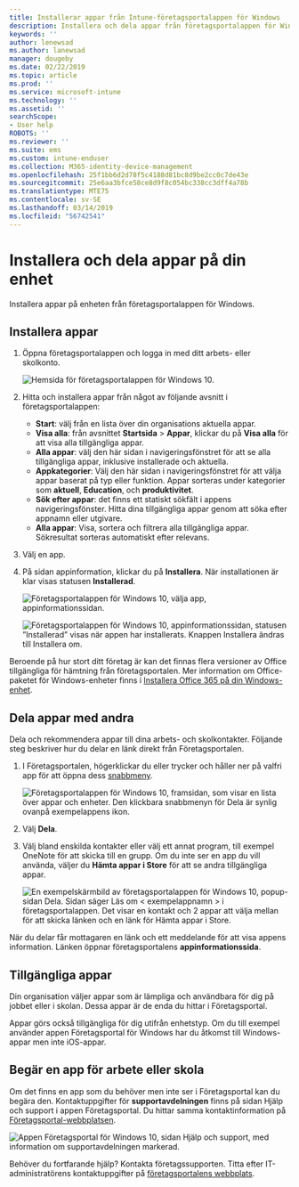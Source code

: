 ```yaml
---
title: Installerar appar från Intune-företagsportalappen för Windows
description: Installera och dela appar från företagsportalappen för Windows
keywords: ''
author: lenewsad
ms.author: lanewsad
manager: dougeby
ms.date: 02/22/2019
ms.topic: article
ms.prod: ''
ms.service: microsoft-intune
ms.technology: ''
ms.assetid: ''
searchScope:
- User help
ROBOTS: ''
ms.reviewer: ''
ms.suite: ems
ms.custom: intune-enduser
ms.collection: M365-identity-device-management
ms.openlocfilehash: 25f1bb6d2d78f5c4188d81bc8d9be2cc0c7de43e
ms.sourcegitcommit: 25e6aa3bfce58ce8d9f8c054bc338cc3dff4a78b
ms.translationtype: MTE75
ms.contentlocale: sv-SE
ms.lasthandoff: 03/14/2019
ms.locfileid: "56742541"
---
```

# <a name="install-and-share-apps-on-your-device"></a>Installera och dela appar på din enhet
Installera appar på enheten från företagsportalappen för Windows.

## <a name="install-apps"></a>Installera appar

1. Öppna företagsportalappen och logga in med ditt arbets- eller skolkonto.  

    ![Hemsida för företagsportalappen för Windows 10.](./media/RS1_AppDetailsPage_Installed_03.png)    
2. Hitta och installera appar från något av följande avsnitt i företagsportalappen:  

    * **Start**: välj från en lista över din organisations aktuella appar.  
    * **Visa alla**: från avsnittet **Startsida** > **Appar**, klickar du på **Visa alla** för att visa alla tillgängliga appar.  
    * **Alla appar**: välj den här sidan i navigeringsfönstret för att se alla tillgängliga appar, inklusive installerade och aktuella.  
    * **Appkategorier**: Välj den här sidan i navigeringsfönstret för att välja appar baserat på typ eller funktion. Appar sorteras under kategorier som **aktuell**, **Education**, och **produktivitet**.  
    * **Sök efter appar**: det finns ett statiskt sökfält i appens navigeringsfönster.  Hitta dina tillgängliga appar genom att söka efter appnamn eller utgivare.  
    * **Alla appar**: Visa, sortera och filtrera alla tillgängliga appar. Sökresultat sorteras automatiskt efter relevans.  

3. Välj en app.   
4. På sidan appinformation, klickar du på **Installera**. När installationen är klar visas statusen **Installerad**.  

    ![Företagsportalappen för Windows 10, välja app, appinformationssidan.](./media/RS1_AppDetailsPage_Installed_02.png)  
    
    ![Företagsportalappen för Windows 10, appinformationssidan, statusen ”Installerad” visas när appen har installerats. Knappen Installera ändras till Installera om.](./media/RS1_AppDetailsPage_Installed_01.png)    

 Beroende på hur stort ditt företag är kan det finnas flera versioner av Office tillgängliga för hämtning från företagsportalen. Mer information om Office-paketet för Windows-enheter finns i [Installera Office 365 på din Windows-enhet](./install-office-windows.md).

## <a name="share-apps-with-others"></a>Dela appar med andra  
Dela och rekommendera appar till dina arbets- och skolkontakter. Följande steg beskriver hur du delar en länk direkt från Företagsportalen.

1. I Företagsportalen, högerklickar du eller trycker och håller ner på valfri app för att öppna dess [snabbmeny](https://docs.microsoft.com//windows/uwp/design/controls-and-patterns/menus).  

    ![Företagsportalappen för Windows 10, framsidan, som visar en lista över appar och enheter. Den klickbara snabbmenyn för Dela är synlig ovanpå exempelappens ikon. ](./media/1808_ShareContext_CP_Windows.png)  

2. Välj **Dela**.
3. Välj bland enskilda kontakter eller välj ett annat program, till exempel OneNote för att skicka till en grupp. Om du inte ser en app du vill använda, väljer du **Hämta appar i Store** för att se andra tillgängliga appar.  

    ![En exempelskärmbild av företagsportalappen för Windows 10, popup-sidan Dela. Sidan säger Läs om < exempelappnamn > i företagsportalappen. Det visar en kontakt och 2 appar att välja mellan för att skicka länken och en länk för Hämta appar i Store. ](./media/1808_ShareApps_CP_Windows.png) 

När du delar får mottagaren en länk och ett meddelande för att visa appens information. Länken öppnar företagsportalens **appinformationssida**. 

## <a name="available-apps"></a>Tillgängliga appar  

Din organisation väljer appar som är lämpliga och användbara för dig på jobbet eller i skolan. Dessa appar är de enda du hittar i Företagsportal.  

Appar görs också tillgängliga för dig utifrån enhetstyp. Om du till exempel använder appen Företagsportal för Windows har du åtkomst till Windows-appar men inte iOS-appar.  

## <a name="request-an-app-for-work-or-school"></a>Begär en app för arbete eller skola  
Om det finns en app som du behöver men inte ser i Företagsportal kan du begära den. Kontaktuppgifter för **supportavdelningen** finns på sidan Hjälp och support i appen Företagsportal. Du hittar samma kontaktinformation på [Företagsportal-webbplatsen](https://go.microsoft.com/fwlink/?linkid=2010980).    

  ![Appen Företagsportal för Windows 10, sidan Hjälp och support, med information om supportavdelningen markerad. ](./media/1812_UCP_Help_Support_helpdesk.png)  


Behöver du fortfarande hjälp? Kontakta företagssupporten. Titta efter IT-administratörens kontaktuppgifter på [företagsportalens webbplats](https://go.microsoft.com/fwlink/?linkid=2010980).  
